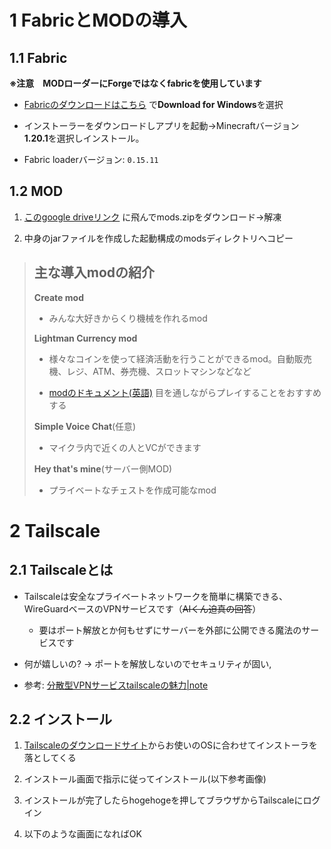 
# 1 FabricとMODの導入
## 1.1 Fabric
**※注意　MODローダーにForgeではなくfabricを使用しています**
- [Fabricのダウンロードはこちら](https://fabricmc.net/use/installer/)
で**Download for Windows**を選択

- インストーラーをダウンロードしアプリを起動→Minecraftバージョン **1.20.1**を選択しインストール。
- Fabric loaderバージョン: `0.15.11`

## 1.2 MOD
1. [このgoogle driveリンク](https://drive.google.com/drive/folders/1yzhj1PwvNntn8N7vom3CWsPfmvKskvFV)
に飛んでmods.zipをダウンロード→解凍

2. 中身のjarファイルを作成した起動構成のmodsディレクトリへコピー

> ## 主な導入modの紹介
> **Create mod**
>
> - みんな大好きからくり機械を作れるmod
>
> **Lightman Currency mod**
>
> - 様々なコインを使って経済活動を行うことができるmod。自動販売機、レジ、ATM、券売機、スロットマシンなどなど
>
> - [modのドキュメント(英語)](https://github-wiki-see.page/m/Lightman314/LightmansCurrency/wiki_index) 目を通しながらプレイすることをおすすめする
>
> **Simple Voice Chat**(任意)
>
> - マイクラ内で近くの人とVCができます
>
> **Hey that's mine**(サーバー側MOD)
>
> - プライベートなチェストを作成可能なmod



# 2 Tailscale

## 2.1 Tailscaleとは
- Tailscaleは安全なプライベートネットワークを簡単に構築できる、WireGuardベースのVPNサービスです（~~AIくん迫真の回答~~）
    - 要はポート解放とか何もせずにサーバーを外部に公開できる魔法のサービスです
- 何が嬉しいの? → ポートを解放しないのでセキュリティが固い,

- 参考: [分散型VPNサービスtailscaleの魅力|note](https://note.com/minimalist_meme/n/n64646ce68128)


## 2.2 インストール

1. [Tailscaleのダウンロードサイト](https://tailscale.com/download)からお使いのOSに合わせてインストーラを落としてくる
2. インストール画面で指示に従ってインストール(以下参考画像)

3. インストールが完了したらhogehogeを押してブラウザからTailscaleにログイン

4. 以下のような画面になればOK